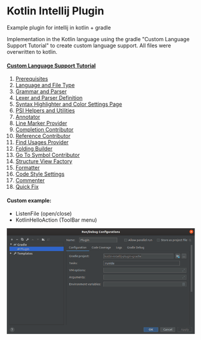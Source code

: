 Kotlin Intellij Plugin
===================

Example plugin for intellij in kotlin + gradle

Implementation in the Kotlin language using the gradle "Custom Language Support Tutorial" to create custom language support. All files were overwritten to kotlin.

#### [Custom Language Support Tutorial](https://www.jetbrains.org/intellij/sdk/docs/tutorials/custom_language_support_tutorial.html)

1. [Prerequisites](https://www.jetbrains.org/intellij/sdk/docs/tutorials/custom_language_support/prerequisites.html)
2. [Language and File Type](https://www.jetbrains.org/intellij/sdk/docs/tutorials/custom_language_support/language_and_filetype.html)
3. [Grammar and Parser](https://www.jetbrains.org/intellij/sdk/docs/tutorials/custom_language_support/grammar_and_parser.html)
4. [Lexer and Parser Definition](https://www.jetbrains.org/intellij/sdk/docs/tutorials/custom_language_support/lexer_and_parser_definition.html)
5. [Syntax Highlighter and Color Settings Page](https://www.jetbrains.org/intellij/sdk/docs/tutorials/custom_language_support/syntax_highlighter_and_color_settings_page.html)
6. [PSI Helpers and Utilities](https://www.jetbrains.org/intellij/sdk/docs/tutorials/custom_language_support/psi_helper_and_utilities.html)
7. [Annotator](https://www.jetbrains.org/intellij/sdk/docs/tutorials/custom_language_support/annotator.html)
8. [Line Marker Provider](https://www.jetbrains.org/intellij/sdk/docs/tutorials/custom_language_support/line_marker_provider.html)
9. [Completion Contributor](https://www.jetbrains.org/intellij/sdk/docs/tutorials/custom_language_support/completion_contributor.html)
10. [Reference Contributor](https://www.jetbrains.org/intellij/sdk/docs/tutorials/custom_language_support/reference_contributor.html)
11. [Find Usages Provider](https://www.jetbrains.org/intellij/sdk/docs/tutorials/custom_language_support/find_usages_provider.html)
12. [Folding Builder](https://www.jetbrains.org/intellij/sdk/docs/tutorials/custom_language_support/folding_builder.html)
13. [Go To Symbol Contributor](https://www.jetbrains.org/intellij/sdk/docs/tutorials/custom_language_support/go_to_symbol_contributor.html)
14. [Structure View Factory](https://www.jetbrains.org/intellij/sdk/docs/tutorials/custom_language_support/structure_view_factory.html)
15. [Formatter](https://www.jetbrains.org/intellij/sdk/docs/tutorials/custom_language_support/formatter.html)
16. [Code Style Settings](https://www.jetbrains.org/intellij/sdk/docs/tutorials/custom_language_support/code_style_settings.html)
17. [Commenter](https://www.jetbrains.org/intellij/sdk/docs/tutorials/custom_language_support/commenter.html)
18. [Quick Fix](https://www.jetbrains.org/intellij/sdk/docs/tutorials/custom_language_support/quick_fix.html)

#### Custom example:
- ListenFile (open/close)
- KotlinHelloAction (ToolBar menu)

![picture](data/screenshot-28.png)